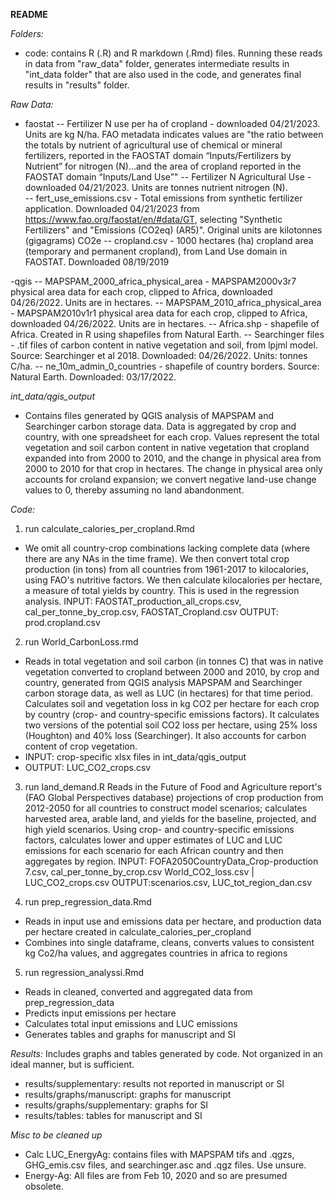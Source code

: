 **README**
 
*Folders:*
- code: contains R (.R) and R markdown (.Rmd) files. Running these reads in data from "raw_data" folder, generates intermediate results in "int_data folder" that are also used in the code, and generates final results in "results" folder. 

*Raw Data:*
- faostat
-- Fertilizer N use per ha of cropland - downloaded 04/21/2023. Units are kg N/ha. FAO metadata indicates values are "the ratio between the totals by nutrient of agricultural use of chemical or mineral fertilizers, reported in the FAOSTAT domain “Inputs/Fertilizers by Nutrient” for nitrogen (N)...and the area of cropland reported in the FAOSTAT domain “Inputs/Land Use”"
-- Fertilizer N Agricultural Use  - downloaded 04/21/2023. Units are tonnes nutrient nitrogen (N).\
-- fert_use_emissions.csv - Total emissions from synthetic fertilizer application. Downloaded 04/21/2023 from https://www.fao.org/faostat/en/#data/GT, selecting "Synthetic Fertilizers" and "Emissions (CO2eq) (AR5)". Original units are kilotonnes (gigagrams) CO2e
-- cropland.csv - 1000 hectares (ha) cropland area (temporary and permanent cropland), from Land Use domain in FAOSTAT. Downloaded 08/19/2019

-qgis
-- MAPSPAM_2000_africa_physical_area - MAPSPAM2000v3r7 physical area data for each crop, clipped to Africa, downloaded 04/26/2022. Units are in hectares.
-- MAPSPAM_2010_africa_physical_area - MAPSPAM2010v1r1 physical area data for each crop, clipped to Africa, downloaded 04/26/2022. Units are in hectares.
-- Africa.shp - shapefile of Africa. Created in R using shapefiles from Natural Earth.
-- Searchinger files - .tif files of carbon content in native vegetation and soil, from lpjml model. Source: Searchinger et al 2018. Downloaded: 04/26/2022. Units: tonnes C/ha.
-- ne_10m_admin_0_countries - shapefile of country borders. Source: Natural Earth. Downloaded: 03/17/2022. 

*int_data/qgis_output* 
- Contains files generated by QGIS analysis of MAPSPAM and Searchinger carbon storage data. Data is aggregated by crop and country, with one spreadsheet for each crop. Values represent the total vegetation and soil carbon content in native vegetation that cropland expanded into from 2000 to 2010, and the change in physical area from 2000 to 2010 for that crop in hectares. The change in physical area only accounts for croland expansion; we convert negative land-use change values to 0, thereby assuming no land abandonment.

*Code:* 
1. run calculate_calories_per_cropland.Rmd
- We omit all country-crop combinations lacking complete data (where there are any NAs in the time frame). We then convert total crop production (in tons) from all countries from 1961-2017 to kilocalories, using FAO's nutritive factors. We then calculate kilocalories per hectare, a measure of total yields by country. This is used in the regression analysis.
INPUT: FAOSTAT_production_all_crops.csv, cal_per_tonne_by_crop.csv, FAOSTAT_Cropland.csv
OUTPUT: prod.cropland.csv

2. run World_CarbonLoss.rmd
- Reads in total vegetation and soil carbon (in tonnes C) that was in native vegetation converted to cropland between 2000 and 2010, by crop and country, generated from QGIS analysis MAPSPAM and Searchinger carbon storage data, as well as LUC (in hectares) for that time period. Calculates soil and vegetation loss in kg CO2 per hectare for each crop by country (crop- and country-specific emissions factors). It calculates two versions of the potential soil CO2 loss per hectare, using 25% loss (Houghton) and 40% loss (Searchinger). It also accounts for carbon content of crop vegetation.
- INPUT: crop-specific xlsx files in int_data/qgis_output
- OUTPUT: LUC_CO2_crops.csv

3. run land_demand.R
Reads in the Future of Food and Agriculture report's (FAO Global Perspectives database) projections of crop production from 2012-2050 for all countries to construct model scenarios; calculates harvested area, arable land, and yields for the baseline, projected, and high yield scenarios. Using crop- and country-specific emissions factors, calculates lower and upper estimates of LUC and LUC emissions for each scenario for each African country and then aggregates by region.
INPUT: FOFA2050CountryData_Crop-production 7.csv, cal_per_tonne_by_crop.csv World_CO2_loss.csv | LUC_CO2_crops.csv
OUTPUT:scenarios.csv, LUC_tot_region_dan.csv

4.  run prep_regression_data.Rmd
- Reads in input use and emissions data per hectare, and production data per hectare created in calculate_calories_per_cropland
- Combines into single dataframe, cleans, converts values to consistent kg Co2/ha values, and aggregates countries in africa to regions

5. run regression_analyssi.Rmd
- Reads in cleaned, converted and aggregated data from prep_regression_data
- Predicts input emissions per hectare
- Calculates total input emissions and LUC emissions
- Generates tables and graphs for manuscript and SI

*Results:*
Includes graphs and tables generated by code. Not organized in an ideal manner, but is sufficient.  
- results/supplementary:  results not reported in manuscript or SI
- results/graphs/manuscript: graphs for manuscript
- results/graphs/supplementary: graphs for SI
- results/tables: tables for manuscript and SI

*Misc to be cleaned up*
- Calc LUC_EnergyAg: contains files with MAPSPAM tifs and .qgzs, GHG_emis.csv files, and searchinger.asc and .qgz files. Use unsure. 
- Energy-Ag: All files are from Feb 10, 2020 and so are presumed obsolete. 
